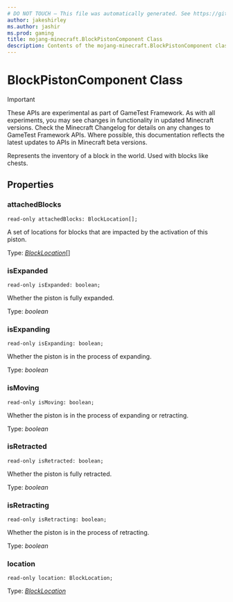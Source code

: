 ```yaml
---
# DO NOT TOUCH — This file was automatically generated. See https://github.com/Mojang/MinecraftScriptingApiDocsGenerator to modify descriptions, examples, etc.
author: jakeshirley
ms.author: jashir
ms.prod: gaming
title: mojang-minecraft.BlockPistonComponent Class
description: Contents of the mojang-minecraft.BlockPistonComponent class.
---
```

# BlockPistonComponent Class
>[!IMPORTANT]
>These APIs are experimental as part of GameTest Framework. As with all experiments, you may see changes in functionality in updated Minecraft versions. Check the Minecraft Changelog for details on any changes to GameTest Framework APIs. Where possible, this documentation reflects the latest updates to APIs in Minecraft beta versions.


Represents the inventory of a block in the world. Used with blocks like chests.

## Properties
### **attachedBlocks**
`read-only attachedBlocks: BlockLocation[];`

A set of locations for blocks that are impacted by the activation of this piston.

Type: [*BlockLocation*](BlockLocation.md)[]


### **isExpanded**
`read-only isExpanded: boolean;`

Whether the piston is fully expanded.

Type: *boolean*


### **isExpanding**
`read-only isExpanding: boolean;`

Whether the piston is in the process of expanding.

Type: *boolean*


### **isMoving**
`read-only isMoving: boolean;`

Whether the piston is in the process of expanding or retracting.

Type: *boolean*


### **isRetracted**
`read-only isRetracted: boolean;`

Whether the piston is fully retracted.

Type: *boolean*


### **isRetracting**
`read-only isRetracting: boolean;`

Whether the piston is in the process of retracting.

Type: *boolean*


### **location**
`read-only location: BlockLocation;`

Type: [*BlockLocation*](BlockLocation.md)




